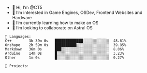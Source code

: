- 👋 Hi, I’m @CT5
- 👀 I’m interested in Game Engines, OSDev, Frontend Websites and Hardware
- 🌱 I’m currently learning how to make an OS
- 💞️ I’m looking to collaborate on Astral OS

```text
💾 Languages:
C++        3h 39m 0s   █████████████░░░░░░░░░░░░  48.61%
Onshape    2h 59m 0s   ██████████░░░░░░░░░░░░░░░  39.85%
Markdown   36m 0s      ███░░░░░░░░░░░░░░░░░░░░░░  8.06%
Arduino    14m 0s      █░░░░░░░░░░░░░░░░░░░░░░░░  3.23%
Other      1m 0s       █░░░░░░░░░░░░░░░░░░░░░░░░  0.27%

💼 Projects:
```
<!---
Cherrytree56567/Cherrytree56567 is a ✨ special ✨ repository because its `README.md` (this file) appears on your GitHub profile.
You can click the Preview link to take a look at your changes. 
--->
